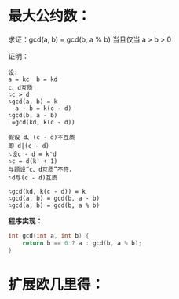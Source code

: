 # 最大公约数：

求证：gcd(a, b) = gcd(b, a % b) 当且仅当 a > b > 0

证明：

    设:
    a = kc  b = kd
    c、d互质
    ∴c > d
    ∴gcd(a, b) = k
      a - b = k(c - d)
    ∴gcd(b, a - b)
     =gcd(kd, k(c - d))
       
    假设 d、(c - d)不互质
    即 d|(c - d)
    ∴设c - d = k'd
    ∴c = d(k' + 1)
    与题设“c、d互质”不符，
    ∴d与(c - d)互质
       
    ∴gcd(kd, k(c - d)) = k
    ∴gcd(a, b) = gcd(b, a - b)
    ∴gcd(a, b) = gcd(b, a % b)

**程序实现：**
```c++
int gcd(int a, int b) {
	return b == 0 ? a : gcd(b, a % b);
}
```

# 扩展欧几里得：
